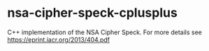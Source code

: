 nsa-cipher-speck-cplusplus
==========================

C++ implementation of the NSA Cipher Speck. For more details see https://eprint.iacr.org/2013/404.pdf

